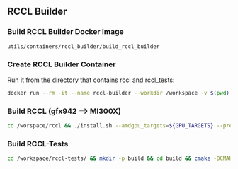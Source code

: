 ## RCCL Builder

### Build RCCL Builder Docker Image

```bash
utils/containers/rccl_builder/build_rccl_builder
```

### Create RCCL Builder Container

Run it from the directory that contains rccl and rccl_tests:

```bash
docker run --rm -it --name rccl-builder --workdir /workspace -v $(pwd):/workspace -v /tmp/.X11-unix:/tmp/.X11-unix:rw -e DISPLAY=$DISPLAY -e USER_ID=$(id -u) -e GROUP_ID=$(id -g) rccl-builder:latest su user -c 'cd /workspace && exec /bin/bash'
```

### Build RCCL (gfx942 ==> MI300X)

```bash
cd /worspace/rccl && ./install.sh --amdgpu_targets=${GPU_TARGETS} --prefix=/workspace/rccl/install/ -tests_build
```

### Build RCCL-Tests

```bash
cd /workspace/rccl-tests/ && mkdir -p build && cd build && cmake -DCMAKE_BUILD_TYPE=Release -DUSE_MPI=ON -DCMAKE_PREFIX_PATH="/workspace/rccl/install;${MPI_INSTALL_PREFIX}" -DGPU_TARGETS=gfx942 .. && make -j6
```